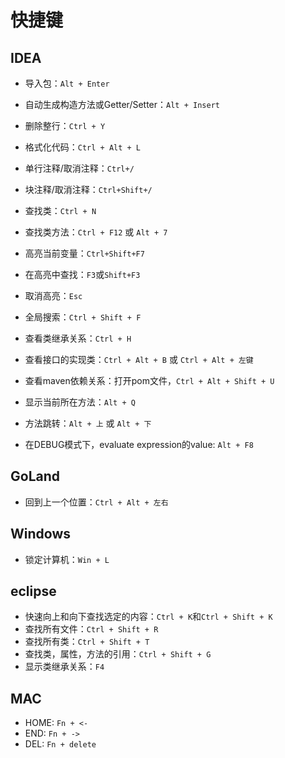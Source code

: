 # 快捷键

## IDEA

+ 导入包：`Alt + Enter`
+ 自动生成构造方法或Getter/Setter：`Alt + Insert`
+ 删除整行：`Ctrl + Y`
+ 格式化代码：`Ctrl + Alt + L`

+ 单行注释/取消注释：`Ctrl+/`
+ 块注释/取消注释：`Ctrl+Shift+/`

+ 查找类：`Ctrl + N`
+ 查找类方法：`Ctrl + F12` 或 `Alt + 7`
+ 高亮当前变量：`Ctrl+Shift+F7`
+ 在高亮中查找：`F3`或`Shift+F3`
+ 取消高亮：`Esc`
+ 全局搜索：`Ctrl + Shift + F`

+ 查看类继承关系：`Ctrl + H`
+ 查看接口的实现类：`Ctrl + Alt + B` 或 `Ctrl + Alt + 左键`
+ 查看maven依赖关系：打开pom文件，`Ctrl + Alt + Shift + U`

+ 显示当前所在方法：`Alt + Q`
+ 方法跳转：`Alt + 上` 或 `Alt + 下`

+ 在DEBUG模式下，evaluate expression的value: `Alt + F8`

## GoLand

- 回到上一个位置：`Ctrl + Alt + 左右`

## Windows

+ 锁定计算机：`Win + L`

## eclipse

- 快速向上和向下查找选定的内容：`Ctrl + K`和`Ctrl + Shift + K`
- 查找所有文件：`Ctrl + Shift + R`
- 查找所有类：`Ctrl + Shift + T`
- 查找类，属性，方法的引用：`Ctrl + Shift + G`
- 显示类继承关系：`F4`

## MAC

- HOME: `Fn + <-`
- END: `Fn + ->`
- DEL: `Fn + delete`
